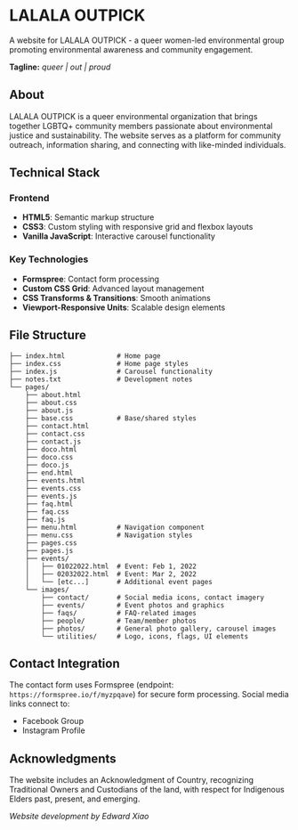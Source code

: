 # LALALA OUTPICK

A website for LALALA OUTPICK - a queer women-led environmental group promoting environmental awareness and community engagement.

**Tagline:** *queer | out | proud*

## About

LALALA OUTPICK is a queer environmental organization that brings together LGBTQ+ community members passionate about environmental justice and sustainability. The website serves as a platform for community outreach, information sharing, and connecting with like-minded individuals.

## Technical Stack

### Frontend
- **HTML5**: Semantic markup structure
- **CSS3**: Custom styling with responsive grid and flexbox layouts
- **Vanilla JavaScript**: Interactive carousel functionality

### Key Technologies
- **Formspree**: Contact form processing
- **Custom CSS Grid**: Advanced layout management
- **CSS Transforms & Transitions**: Smooth animations
- **Viewport-Responsive Units**: Scalable design elements

## File Structure

```
├── index.html             # Home page
├── index.css              # Home page styles
├── index.js               # Carousel functionality
├── notes.txt              # Development notes
└── pages/
    ├── about.html
    ├── about.css
    ├── about.js
    ├── base.css           # Base/shared styles
    ├── contact.html       
    ├── contact.css        
    ├── contact.js         
    ├── doco.html          
    ├── doco.css
    ├── doco.js
    ├── end.html
    ├── events.html        
    ├── events.css
    ├── events.js
    ├── faq.html           
    ├── faq.css
    ├── faq.js
    ├── menu.html          # Navigation component
    ├── menu.css           # Navigation styles
    ├── pages.css          
    ├── pages.js           
    ├── events/            
    │   ├── 01022022.html  # Event: Feb 1, 2022
    │   ├── 02032022.html  # Event: Mar 2, 2022
    │   └── [etc...]       # Additional event pages
    └── images/
        ├── contact/       # Social media icons, contact imagery
        ├── events/        # Event photos and graphics
        ├── faqs/          # FAQ-related images
        ├── people/        # Team/member photos
        ├── photos/        # General photo gallery, carousel images
        └── utilities/     # Logo, icons, flags, UI elements
```

## Contact Integration

The contact form uses Formspree (endpoint: `https://formspree.io/f/myzpqave`) for secure form processing. Social media links connect to:
- Facebook Group
- Instagram Profile

## Acknowledgments

The website includes an Acknowledgment of Country, recognizing Traditional Owners and Custodians of the land, with respect for Indigenous Elders past, present, and emerging.

*Website development by Edward Xiao*

